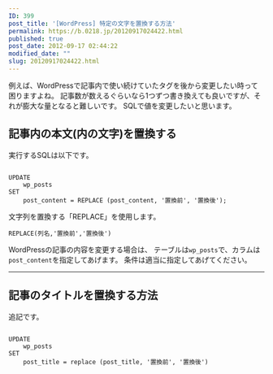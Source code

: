 ```yaml
---
ID: 399
post_title: '[WordPress] 特定の文字を置換する方法'
permalink: https://b.0218.jp/20120917024422.html
published: true
post_date: 2012-09-17 02:44:22
modified_date: ""
slug: 20120917024422.html
---
```

例えば、WordPressで記事内で使い続けていたタグを後から変更したい時って困りますよね。
記事数が数えるぐらいなら1つずつ書き換えても良いですが、それが膨大な量となると難しいです。
SQLで値を変更したいと思います。

<!--more-->
<h2>記事内の本文(内の文字)を置換する</h2>
実行するSQLは以下です。
<pre class="language-sql"><code>
UPDATE
    wp_posts
SET
    post_content = REPLACE (post_content, '置換前', '置換後');
</code></pre>
文字列を置換する「REPLACE」を使用します。
<pre class="language-sql"><code>REPLACE(列名,'置換前','置換後')</code></pre>

WordPressの記事の内容を変更する場合は、
テーブルは<code>wp_posts</code>で、カラムは<code>post_content</code>を指定してあげます。
条件は適当に指定してあげてください。
<hr>
<h2>記事のタイトルを置換する方法</h2>
追記です。
<pre class="language-sql"><code>
UPDATE
    wp_posts
SET
    post_title = replace (post_title, '置換前', '置換後')
</code></pre>